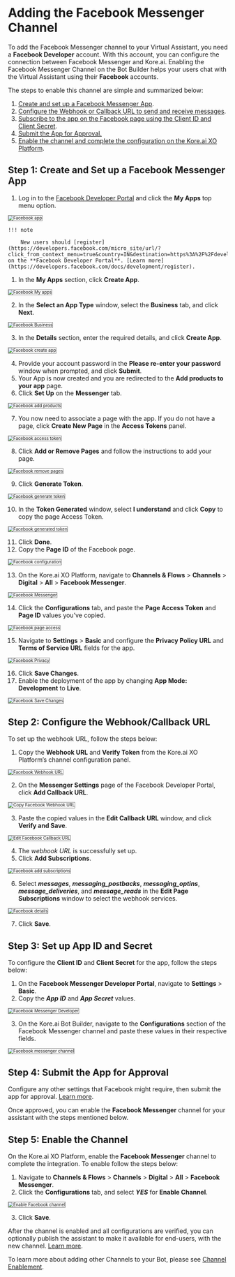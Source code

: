# Adding the Facebook Messenger Channel

To add the Facebook Messenger channel to your Virtual Assistant, you need a **Facebook Developer** account. With this account, you can configure the connection between Facebook Messenger and Kore.ai. Enabling the Facebook Messenger Channel on the Bot Builder helps your users chat with the Virtual Assistant using their **Facebook** accounts.

The steps to enable this channel are simple and summarized below:



1. [Create and set up a Facebook Messenger App](/docs/xo/channels/add-facebook-messenger-channel/#step-1-create-and-set-up-a-facebook-messenger-app).
2. [Configure the Webhook or Callback URL to send and receive messages](/docs/xo/channels/add-facebook-messenger-channel/#step-2-configure-the-webhookcallback-url).
3. [Subscribe to the app on the Facebook page using the Client ID and Client Secret](/docs/xo/channels/add-facebook-messenger-channel/#step-3-set-up-app-id-and-secret).
4. [Submit the App for Approval.](/docs/xo/channels/add-facebook-messenger-channel/#step-4-submit-the-app-for-approval)
5. [Enable the channel and complete the configuration on the Kore.ai XO Platform](/docs/xo/channels/add-facebook-messenger-channel/#step-5-enable-the-channel).


## Step 1: Create and Set up a Facebook Messenger App


1. Log in to the [Facebook Developer Portal](https://developers.facebook.com/micro_site/url/?click_from_context_menu=true&country=IN&destination=https%3A%2F%2Fdevelopers.facebook.com%2Fdocs%2Fdevelopment%2Fregister&event_type=click&last_nav_impression_id=0pWTvRHj057BWQ868&max_percent_page_viewed=65&max_viewport_height_px=657&max_viewport_width_px=1366&orig_http_referrer=https%3A%2F%2Fdevelopers.facebook.com%2Fdocs%2Fdevelopment%2Fcreate-an-app%2F&orig_request_uri=https%3A%2F%2Fdevelopers.facebook.com%2Fajax%2Fdocs%2Fnav%2F%3Fpath1%3Ddevelopment%26path2%3Dcreate-an-app&region=apac&scrolled=true&session_id=0lMcuYhMqR7uUNlDe&site=developers) and click the **My Apps** top menu option.
<img src="../images/fbm.png" alt=" Facebook app" title="Facebook app" style="border: 1px solid gray; zoom:70%;">

    !!! note

        New users should [register](https://developers.facebook.com/micro_site/url/?click_from_context_menu=true&country=IN&destination=https%3A%2F%2Fdevelopers.facebook.com%2Fasync%2Fregistration&event_type=click&last_nav_impression_id=0z1et1xpn4nZpYCfR&max_percent_page_viewed=30&max_viewport_height_px=657&max_viewport_width_px=1366&orig_http_referrer=https%3A%2F%2Fdevelopers.facebook.com%2Fdocs%2Fdevelopment%2Fregister%2F&orig_request_uri=https%3A%2F%2Fdevelopers.facebook.com%2Fajax%2Fdocs%2Fnav%2F%3Fpath1%3Ddevelopment%26path2%3Dregister&region=apac&scrolled=false&session_id=1SbEaGTlt1aWgLNff&site=developers) on the **Facebook Developer Portal**. [Learn more](https://developers.facebook.com/docs/development/register).

1. In the **My Apps** section, click **Create App**.
<img src="../images/fbm1.png" alt=" Facebook My apps" title="Facebook My apps" style="border: 1px solid gray; zoom:70%;">


2. In the **Select an App Type** window, select the **Business** tab, and click **Next**.
<img src="../images/fbm2.png" alt=" Facebook Business" title="Facebook Business" style="border: 1px solid gray; zoom:70%;">


3. In the **Details** section, enter the required details, and click **Create App**.
<img src="../images/fbm3.png" alt=" Facebook create app" title="Facebook create app" style="border: 1px solid gray; zoom:70%;">


4. Provide your account password in the **Please re-enter your password** window when prompted, and click **Submit**.
5. Your App is now created and you are redirected to the **Add products to your app** page.
6. Click **Set Up** on the **Messenger** tab.
<img src="../images/fbm4.png" alt=" Facebook add products" title="Facebook add products" style="border: 1px solid gray; zoom:70%;">


7. You now need to associate a page with the app. If you do not have a page, click **Create New Page** in the **Access Tokens** panel.
<img src="../images/fbm5.png" alt=" Facebook access token" title="Facebook access token" style="border: 1px solid gray; zoom:70%;">


8. Click **Add or Remove Pages** and follow the instructions to add your page.
<img src="../images/fbm6.png" alt=" Facebook remove pages" title="Facebook remove pages" style="border: 1px solid gray; zoom:70%;">


9. Click **Generate Token**.
<img src="../images/fbm7.png" alt=" Facebook generate token" title="Facebook generate token" style="border: 1px solid gray; zoom:70%;">


10. In the **Token Generated** window, select **I understand** and click **Copy** to copy the page Access Token.
<img src="../images/fbm8.png" alt=" Facebook generated token" title="Facebook generated token" style="border: 1px solid gray; zoom:70%;">


11. Click **Done**.
12. Copy the **Page ID** of the Facebook page.
<img src="../images/fbm9.png" alt=" Facebook configuration" title="Facebook configuration" style="border: 1px solid gray; zoom:70%;">



13. On the Kore.ai XO Platform, navigate to **Channels & Flows** > **Channels** > **Digital** > **All** > **Facebook Messenger**.
<img src="../images/fbm10.png" alt=" Facebook Messenger" title="Facebook Messenger" style="border: 1px solid gray; zoom:70%;">

14. Click the **Configurations** tab, and paste the **Page Access Token** and **Page ID** values you’ve copied.
<img src="../images/fbm11.png" alt=" Facebook page access" title="Facebook page access" style="border: 1px solid gray; zoom:70%;">


15. Navigate to **Settings** > **Basic** and configure the **Privacy Policy URL** and **Terms of Service URL** fields for the app.
<img src="../images/fbm12.png" alt=" Facebook Privacy" title="Facebook Privacy" style="border: 1px solid gray; zoom:70%;">

16. Click **Save Changes**.
17. Enable the deployment of the app by changing **App Mode: Development** to **Live**.
<img src="../images/fbm13.png" alt=" Facebook Save Changes" title="Facebook Save Changes" style="border: 1px solid gray; zoom:70%;">




## Step 2: Configure the Webhook/Callback URL

To set up the webhook URL, follow the steps below:

1. Copy the **Webhook URL** and **Verify Token** from the Kore.ai XO Platform’s channel configuration panel.
<img src="../images/fbm14.png" alt=" Facebook Webhook URL" title="Facebook Webhook URL" style="border: 1px solid gray; zoom:70%;">


2. On the **Messenger Settings** page of the Facebook Developer Portal, click **Add Callback URL**.
<img src="../images/fbm15.png" alt="Copy Facebook Webhook URL" title="Copy Facebook Webhook URL" style="border: 1px solid gray; zoom:70%;">


3. Paste the copied values in the **Edit Callback URL** window, and click **Verify and Save**.
<img src="../images/fbm16.png" alt="Edit Facebook Callback URL" title="Edit Facebook Callback URL" style="border: 1px solid gray; zoom:70%;">

4. The _webhook URL_ is successfully set up.
5. Click **Add Subscriptions**.
<img src="../images/fbm17.png" alt="Facebook add subscriptions" title="Facebook add subscriptions" style="border: 1px solid gray; zoom:70%;">



6. Select **_messages_**, **_messaging_postbacks_**, **_messaging_optins_**, **_message_deliveries_**, and **_message_reads_** in the **Edit Page Subscriptions** window to select the webhook services.
<img src="../images/fbm18.png" alt="Facebook details" title="Facebook details" style="border: 1px solid gray; zoom:70%;">



7. Click **Save**.


## Step 3: Set up App ID and Secret

To configure the **Client ID** and **Client Secret** for the app, follow the steps below:



1. On the **Facebook Messenger Developer Portal**, navigate to **Settings** > **Basic**.
2. Copy the **_App ID_** and **_App Secret_** values.
<img src="../images/fbm19.png" alt="Facebook Messenger Developer" title="Facebook Messenger Developer" style="border: 1px solid gray; zoom:70%;">


3. On the Kore.ai Bot Builder, navigate to the **Configurations** section of the Facebook Messenger channel and paste these values in their respective fields.
<img src="../images/fbm20.png" alt="Facebook messenger channel" title="Facebook messenger channel" style="border: 1px solid gray; zoom:70%;">



## Step 4: Submit the App for Approval

Configure any other settings that Facebook might require, then submit the app for approval. [Learn more](https://developers.facebook.com/docs/messenger-platform/app-review#submission).

Once approved, you can enable the **Facebook Messenger** channel for your assistant with the steps mentioned below.


## Step 5: Enable the Channel

On the Kore.ai XO Platform, enable the **Facebook Messenger** channel to complete the integration. To enable follow the steps below:


1. Navigate to **Channels & Flows** > **Channels** > **Digital** > **All** > **Facebook Messenger**.
2. Click the **Configurations** tab, and select **_YES_** for **Enable Channel**.

<img src="../images/fbm21.png" alt="Enable Facebook channel" title="Enable Facebook channel" style="border: 1px solid gray; zoom:70%;">



3. Click **Save**.

After the channel is enabled and all configurations are verified, you can optionally publish the assistant to make it available for end-users, with the new channel. [Learn more](https://developer.kore.ai/docs/bots/publish/publishing-bot/).

To learn more about adding other Channels to your Bot, please see [Channel Enablement](https://developer.kore.ai/docs/bots/channel-enablement/adding-channels-to-your-bot/).
